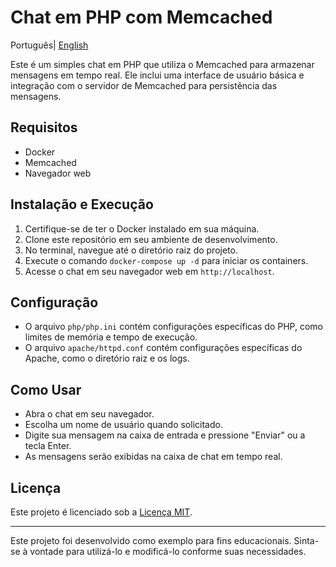 # Chat em PHP com Memcached

Português| [English](README.md)

Este é um simples chat em PHP que utiliza o Memcached para armazenar mensagens em tempo real. Ele inclui uma interface de usuário básica e integração com o servidor de Memcached para persistência das mensagens.

## Requisitos

- Docker
- Memcached
- Navegador web

## Instalação e Execução

1. Certifique-se de ter o Docker instalado em sua máquina.
2. Clone este repositório em seu ambiente de desenvolvimento.
3. No terminal, navegue até o diretório raiz do projeto.
4. Execute o comando `docker-compose up -d` para iniciar os containers.
5. Acesse o chat em seu navegador web em `http://localhost`.

## Configuração

- O arquivo `php/php.ini` contém configurações específicas do PHP, como limites de memória e tempo de execução.
- O arquivo `apache/httpd.conf` contém configurações específicas do Apache, como o diretório raiz e os logs.

## Como Usar

- Abra o chat em seu navegador.
- Escolha um nome de usuário quando solicitado.
- Digite sua mensagem na caixa de entrada e pressione "Enviar" ou a tecla Enter.
- As mensagens serão exibidas na caixa de chat em tempo real.

## Licença

Este projeto é licenciado sob a [Licença MIT](https://opensource.org/licenses/MIT).

---

Este projeto foi desenvolvido como exemplo para fins educacionais. Sinta-se à vontade para utilizá-lo e modificá-lo conforme suas necessidades.

